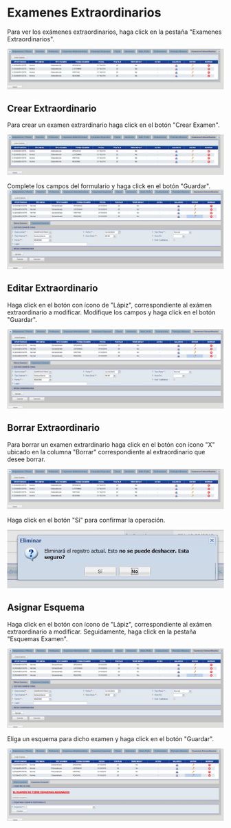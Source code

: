 # Examenes Extraordinarios

Para ver los exámenes extraordinarios, haga click en la pestaña "Examenes Extraordinarios".

![Extraordinarios](../reportes/cursosVer/img/extraordinarios/verExtraordinarios.jpg)

## Crear Extraordinario

Para crear un examen extrardinario haga click en el botón "Crear Examen".

![Extraordinarios](../reportes/cursosVer/img/extraordinarios/verExtraordinarios.jpg)

Complete los campos del formulario y haga click en el botón "Guardar".
![Extraordinarios](../reportes/cursosVer/img/extraordinarios/editarExtraordinario.jpg)

## Editar Extraordinario

Haga click en el botón con ícono de "Lápiz", correspondiente al exámen extraordinario a modificar. Modifique los campos y haga click en el botón "Guardar".

![Extraordinarios](../reportes/cursosVer/img/extraordinarios/editarExtraordinario.jpg)

## Borrar Extraordinario

Para borrar un examen extrardinario haga click en el botón con ícono "X" ubicado en la columna "Borrar" correspondiente al extraordinario que desee borrar.

![Extraordinarios](../reportes/cursosVer/img/extraordinarios/verExtraordinarios.jpg)

Haga click en el botón "Si" para confirmar la operación.

![Extraordinarios](../reportes/cursosVer/img/extraordinarios/borrarExtraordinario.jpg)

## Asignar Esquema

Haga click en el botón con ícono de "Lápiz", correspondiente al exámen extraordinario a modificar. Seguidamente, haga click en la pestaña "Esquemas Examen".

![Extraordinarios](../reportes/cursosVer/img/extraordinarios/editarExtraordinario.jpg)

Eliga un esquema para dicho examen y haga click en el botón "Guardar".

![Extraordinarios](../reportes/cursosVer/img/extraordinarios/esquemasExtraordinarios.jpg)
